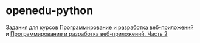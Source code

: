 # openedu-python

Задания для курсов [Программирование и разработка веб-приложений](https://courses.openedu.ru/courses/course-v1:ITMOUniversity+PWADEV+fall_2020_ITMO/course/) и [Программирование и разработка веб-приложений. Часть 2](https://courses.openedu.ru/courses/course-v1:ITMOUniversity+PWADEV+fall_2020_ITMO/course/)
